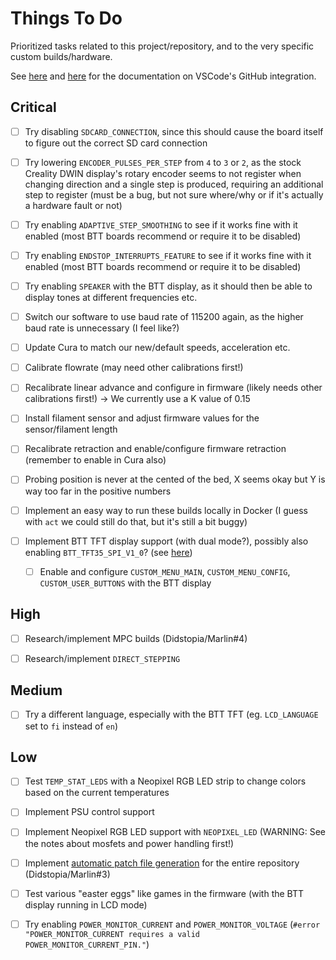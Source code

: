 # Things To Do

Prioritized tasks related to this project/repository, and to the very specific custom builds/hardware.

See [here](https://code.visualstudio.com/blogs/2020/05/06/github-issues-integration) and [here](https://code.visualstudio.com/docs/editor/github) for the documentation on VSCode's GitHub integration.

## Critical

- [ ] Try disabling `SDCARD_CONNECTION`, since this should cause the board itself to figure out the correct SD card connection

- [ ] Try lowering `ENCODER_PULSES_PER_STEP` from `4` to `3` or `2`, as the stock Creality DWIN display's rotary encoder seems to not register when changing direction and a single step is produced, requiring an additional step to register (must be a bug, but not sure where/why or if it's actually a hardware fault or not)

- [ ] Try enabling `ADAPTIVE_STEP_SMOOTHING` to see if it works fine with it enabled (most BTT boards recommend or require it to be disabled)

- [ ] Try enabling `ENDSTOP_INTERRUPTS_FEATURE` to see if it works fine with it enabled (most BTT boards recommend or require it to be disabled)

- [ ] Try enabling `SPEAKER` with the BTT display, as it should then be able to display tones at different frequencies etc.

- [ ] Switch our software to use baud rate of 115200 again, as the higher baud rate is unnecessary (I feel like?)

- [ ] Update Cura to match our new/default speeds, acceleration etc.

- [ ] Calibrate flowrate (may need other calibrations first!)

- [ ] Recalibrate linear advance and configure in firmware (likely needs other calibrations first!)
      -> We currently use a K value of 0.15

- [ ] Install filament sensor and adjust firmware values for the sensor/filament length

- [ ] Recalibrate retraction and enable/configure firmware retraction (remember to enable in Cura also)

- [ ] Probing position is never at the cented of the bed, X seems okay but Y is way too far in the positive numbers

- [ ] Implement an easy way to run these builds locally in Docker (I guess with `act` we could still do that, but it's still a bit buggy)

- [ ] Implement BTT TFT display support (with dual mode?), possibly also enabling `BTT_TFT35_SPI_V1_0`? (see [here](https://github.com/bigtreetech/BIGTREETECH-TouchScreenFirmware))
  - [ ] Enable and configure `CUSTOM_MENU_MAIN`, `CUSTOM_MENU_CONFIG`, `CUSTOM_USER_BUTTONS` with the BTT display

## High

- [ ] Research/implement MPC builds (Didstopia/Marlin#4)

- [ ] Research/implement `DIRECT_STEPPING`

## Medium

- [ ] Try a different language, especially with the BTT TFT (eg. `LCD_LANGUAGE` set to `fi` instead of `en`)

## Low

- [ ] Test `TEMP_STAT_LEDS` with a Neopixel RGB LED strip to change colors based on the current temperatures

- [ ] Implement PSU control support

- [ ] Implement Neopixel RGB LED support with `NEOPIXEL_LED` (WARNING: See the notes about mosfets and power handling first!)

- [ ] Implement [automatic patch file generation](https://stackoverflow.com/questions/9980186/how-to-create-a-patch-for-a-whole-directory-to-update-it) for the entire repository (Didstopia/Marlin#3)

- [ ] Test various "easter eggs" like games in the firmware (with the BTT display running in LCD mode)

- [ ] Try enabling `POWER_MONITOR_CURRENT` and `POWER_MONITOR_VOLTAGE` (`#error "POWER_MONITOR_CURRENT requires a valid POWER_MONITOR_CURRENT_PIN."`)
